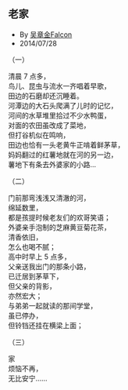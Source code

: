 
## 老家

* By [吴章金Falcon](http://weibo.com/wuzhangjin)
* 2014/07/28

（一）

清晨 7 点多，<br>
鸟儿、昆虫与流水一齐唱着早歌，<br>
田边的石磨却还沉睡着。<br>
河潭边的大石头爬满了儿时的记忆，<br>
河间的水草堆里拾过不少水鸭蛋，<br>
对面的农田虽改成了菜地，<br>
但打谷机似在鸣响，<br>
田边也恰有一头老黄牛正啃着鲜茅草，<br>
妈妈翻过的红薯地就在河的另一边，<br>
薯地下有条去外婆家的小路...<br>

（二）

门前那弯浅浅又清澈的河，<br>
绵延数里，<br>
都是孩提时候老友们的欢哥笑语；<br>
外婆亲手泡制的芝麻黄豆菊花茶，<br>
清香依旧，<br>
怎么也喝不腻；<br>
高中时早上 5 点多，<br>
父亲送我出门的那条小路，<br>
已迁居到茅草下，<br>
但父亲的背影，<br>
亦然宏大；<br>
与弟弟一起就读的那间学堂，<br>
虽已停办，<br>
但铃铛还挂在横梁上面；<br>

（三）

家<br>
烦恼不再，<br>
无比安宁……<br>
